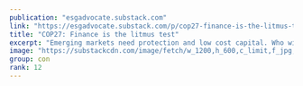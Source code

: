 ```yaml
---
publication: "esgadvocate.substack.com"
link: "https://esgadvocate.substack.com/p/cop27-finance-is-the-litmus-test"
title: "COP27: Finance is the litmus test"
excerpt: "Emerging markets need protection and low cost capital. Who will step up?"
image: "https://substackcdn.com/image/fetch/w_1200,h_600,c_limit,f_jpg,q_auto:good,fl_progressive:steep/https%3A%2F%2Fbucketeer-e05bbc84-baa3-437e-9518-adb32be77984.s3.amazonaws.com%2Fpublic%2Fimages%2F5c94d645-3d6c-4cec-a9e6-4c3c1c1d0efe_1125x750.jpeg"
group: con
rank: 12
---
```

